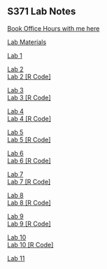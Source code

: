 ## S371 Lab Notes

<a href="https://calendar.app.google/SDGU3k2BU7jmmZsy6" target="_blank" title="Book Office Hours with me here">Book Office Hours with me here</a>

<a href="Lab-Materials.html" target="_blank" title="Lab Materials">Lab Materials</a> 

[Lab 1](S371_Lab1.pdf) 

<a href="Lab-2.html" target="_blank" title="Lab 2">Lab 2</a>  
      <a href="Lab-2.R" target="_blank" title="Lab 2 [R Code]">Lab 2 [R Code]</a>

<a href="Lab-3.html" target="_blank" title="Lab 3">Lab 3</a>  
      <a href="Lab-3.R" target="_blank" title="Lab 3 [R Code]">Lab 3 [R Code]</a>

<a href="Lab-4.html" target="_blank" title="Lab 4">Lab 4</a>  
      <a href="Lab-4.R" target="_blank" title="Lab 4 [R Code]">Lab 4 [R Code]</a>


<a href="Lab-5.html" target="_blank" title="Lab 5">Lab 5</a>  
      <a href="Lab-5.R" target="_blank" title="Lab 5 [R Code]">Lab 5 [R Code]</a>

<a href="Lab-6.html" target="_blank" title="Lab 6">Lab 6</a>  
      <a href="Lab-6.R" target="_blank" title="Lab 6 [R Code]">Lab 6 [R Code]</a>
      
<a href="Lab-7.html" target="_blank" title="Lab 7">Lab 7</a>  
      <a href="Lab-7.R" target="_blank" title="Lab 7 [R Code]">Lab 7 [R Code]</a>
      
      
<a href="Lab-8.html" target="_blank" title="Lab 8">Lab 8</a>  
      <a href="Lab-8.R" target="_blank" title="Lab 8 [R Code]">Lab 8 [R Code]</a>
      
<a href="Lab-9.html" target="_blank" title="Lab 9">Lab 9</a>  
      <a href="Lab-9.R" target="_blank" title="Lab 9 [R Code]">Lab 9 [R Code]</a>
      
<a href="Lab-10.html" target="_blank" title="Lab 10">Lab 10</a>  
      <a href="Lab-10.R" target="_blank" title="Lab 10 [R Code]">Lab 10 [R Code]</a>
      
<a href="Lab-11.html" target="_blank" title="Lab 11">Lab 11</a>